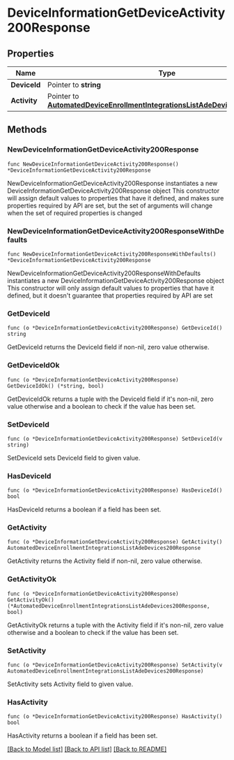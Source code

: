 # DeviceInformationGetDeviceActivity200Response

## Properties

Name | Type | Description | Notes
------------ | ------------- | ------------- | -------------
**DeviceId** | Pointer to **string** |  | [optional] 
**Activity** | Pointer to [**AutomatedDeviceEnrollmentIntegrationsListAdeDevices200Response**](AutomatedDeviceEnrollmentIntegrationsListAdeDevices200Response.md) |  | [optional] 

## Methods

### NewDeviceInformationGetDeviceActivity200Response

`func NewDeviceInformationGetDeviceActivity200Response() *DeviceInformationGetDeviceActivity200Response`

NewDeviceInformationGetDeviceActivity200Response instantiates a new DeviceInformationGetDeviceActivity200Response object
This constructor will assign default values to properties that have it defined,
and makes sure properties required by API are set, but the set of arguments
will change when the set of required properties is changed

### NewDeviceInformationGetDeviceActivity200ResponseWithDefaults

`func NewDeviceInformationGetDeviceActivity200ResponseWithDefaults() *DeviceInformationGetDeviceActivity200Response`

NewDeviceInformationGetDeviceActivity200ResponseWithDefaults instantiates a new DeviceInformationGetDeviceActivity200Response object
This constructor will only assign default values to properties that have it defined,
but it doesn't guarantee that properties required by API are set

### GetDeviceId

`func (o *DeviceInformationGetDeviceActivity200Response) GetDeviceId() string`

GetDeviceId returns the DeviceId field if non-nil, zero value otherwise.

### GetDeviceIdOk

`func (o *DeviceInformationGetDeviceActivity200Response) GetDeviceIdOk() (*string, bool)`

GetDeviceIdOk returns a tuple with the DeviceId field if it's non-nil, zero value otherwise
and a boolean to check if the value has been set.

### SetDeviceId

`func (o *DeviceInformationGetDeviceActivity200Response) SetDeviceId(v string)`

SetDeviceId sets DeviceId field to given value.

### HasDeviceId

`func (o *DeviceInformationGetDeviceActivity200Response) HasDeviceId() bool`

HasDeviceId returns a boolean if a field has been set.

### GetActivity

`func (o *DeviceInformationGetDeviceActivity200Response) GetActivity() AutomatedDeviceEnrollmentIntegrationsListAdeDevices200Response`

GetActivity returns the Activity field if non-nil, zero value otherwise.

### GetActivityOk

`func (o *DeviceInformationGetDeviceActivity200Response) GetActivityOk() (*AutomatedDeviceEnrollmentIntegrationsListAdeDevices200Response, bool)`

GetActivityOk returns a tuple with the Activity field if it's non-nil, zero value otherwise
and a boolean to check if the value has been set.

### SetActivity

`func (o *DeviceInformationGetDeviceActivity200Response) SetActivity(v AutomatedDeviceEnrollmentIntegrationsListAdeDevices200Response)`

SetActivity sets Activity field to given value.

### HasActivity

`func (o *DeviceInformationGetDeviceActivity200Response) HasActivity() bool`

HasActivity returns a boolean if a field has been set.


[[Back to Model list]](../README.md#documentation-for-models) [[Back to API list]](../README.md#documentation-for-api-endpoints) [[Back to README]](../README.md)


